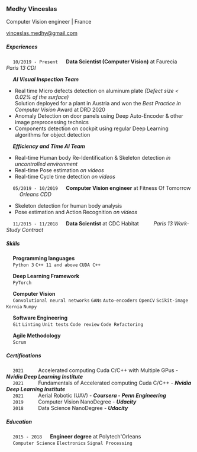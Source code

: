 ### Medhy Vinceslas

Computer Vision engineer | France  

[vinceslas.medhy@gmail.com](mailto:vinceslas.medhy@gmail.com)

##### Experiences
&emsp; `10/2019 - Present` &emsp; **Data Scientist (Computer Vision)** at Faurecia &emsp; &emsp; *Paris 13 CDI*

&emsp; ___AI Visual Inspection Team___  
* Real time Micro defects detection on aluminum plate *(Defect size < 0.02% of the surface)*  
    Solution deployed for a plant in Austria and won the *Best Practice in Computer Vision* Award at DRD 2020
* Anomaly Detection on door panels using Deep Auto-Encoder & other image preprocessing technics
* Components detection on cockpit using regular Deep Learning algorithms for object detection  
  
&emsp; ___Efficiency and Time AI Team___  
* Real-time Human body Re-Identification & Skeleton detection *in uncontrolled environment*
* Real-time Pose estimation *on videos*
* Real-time Cycle time detection *on videos*


&emsp; `05/2019 - 10/2019` &emsp; **Computer Vision engineer** at Fitness Of Tomorrow &emsp; &emsp; *Orleans CDD*

* Skeleton detection for human body analysis
* Pose estimation and Action Recognition *on videos*


&emsp; `11/2015 - 11/2018` &emsp; **Data Scientist** at CDC Habitat &emsp; &emsp; *Paris 13 Work-Study Contract*


##### Skills
&emsp; __Programming languages__  
&emsp; `Python 3` `C++ 11 and above` `CUDA C++`  

&emsp; __Deep Learning Framework__  
&emsp; `PyTorch`  

&emsp; __Computer Vision__  
&emsp; `Convolutional neural networks` `GANs` `Auto-encoders` `OpenCV` `Scikit-image` `Kornia` `Numpy`

&emsp; __Software Engineering__  
&emsp; `Git` `Linting` `Unit tests` `Code review` `Code Refactoring`

&emsp; __Agile Methodology__  
&emsp; `Scrum`


##### Certifications
&emsp; `2021` &emsp; &emsp; Accelerated computing Cuda C/C++ with Multiple GPus - ***Nvidia Deep Learning Institute***  
&emsp; `2021` &emsp; &emsp; Fundamentals of Accelerated computing Cuda C/C++ - ***Nvidia Deep Learning Institute***  
&emsp; `2021` &emsp; &emsp; Aerial Robotic (UAV) - ***Coursera - Penn Engineering***  
&emsp; `2019` &emsp; &emsp; Computer Vision NanoDegree - ***Udacity***  
&emsp; `2018` &emsp; &emsp; Data Science NanoDegree - ***Udacity***  

##### Education
&emsp; `2015 - 2018` &emsp; **Engineer degree** at Polytech'Orleans  
&emsp; `Computer Science` `Electronics` `Signal Processing`

